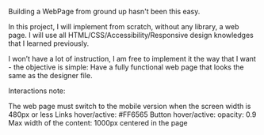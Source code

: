 Building a WebPage from ground up hasn't been this easy.

In this project, I will implement from scratch, without any library, a web page. I will use all HTML/CSS/Accessibility/Responsive design knowledges that I learned previously.

I won’t have a lot of instruction, I am free to implement it the way that I want - the objective is simple: Have a fully functional web page that looks the same as the designer file.

Interactions note:

The web page must switch to the mobile version when the screen width is 480px or less
Links hover/active: #FF6565
Button hover/active: opacity: 0.9
Max width of the content: 1000px centered in the page
